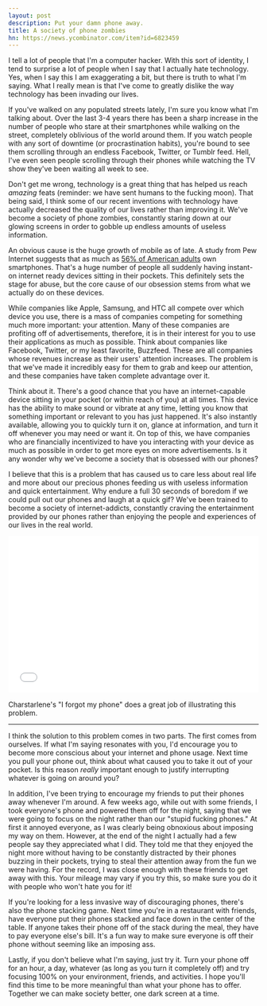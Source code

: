 ```yaml
---
layout: post
description: Put your damn phone away.
title: A society of phone zombies
hn: https://news.ycombinator.com/item?id=6823459
---
```


I tell a lot of people that I'm a computer hacker. With this sort of identity, I tend to surprise a lot of people when I say that I actually hate technology. Yes, when I say this I am exaggerating a bit, but there is truth to what I'm saying. What I really mean is that I've come to greatly dislike the way technology has been invading our lives. 

If you've walked on any populated streets lately, I'm sure you know what I'm talking about. Over the last 3-4 years there has been a sharp increase in the number of people who stare at their smartphones while walking on the street, completely oblivious of the world around them. If you watch people with any sort of downtime (or procrastination habits), you're bound to see them scrolling through an endless Facebook, Twitter, or Tumblr feed. Hell, I've even seen people scrolling through their phones while watching the TV show they've been waiting all week to see.

Don't get me wrong, technology is a great thing that has helped us reach *amazing* feats (reminder: we have sent humans to the fucking moon). That being said, I think some of our recent inventions with technology have actually decreased the quality of our lives rather than improving it. We've become a society of phone zombies, constantly staring down at our glowing screens in order to gobble up endless amounts of useless information.

An obvious cause is the huge growth of mobile as of late. A study from Pew Internet suggests that as much as [56% of American adults](http://www.pewinternet.org/Reports/2013/Smartphone-Ownership-2013/Findings.aspx) own smartphones. That's a huge number of people all suddenly having instant-on internet ready devices sitting in their pockets. This definitely sets the stage for abuse, but the core cause of our obsession stems from what we actually do on these devices.

While companies like Apple, Samsung, and HTC all compete over which device you use, there is a mass of companies competing for something much more important: your attention. Many of these companies are profiting off of advertisements, therefore, it is in their interest for you to use their applications as much as possible. Think about companies like Facebook, Twitter, or my least favorite, Buzzfeed. These are all companies whose revenues increase as their users' attention increases. The problem is that we've made it incredibly easy for them to grab and keep our attention, and these companies have taken complete advantage over it.

Think about it. There's a good chance that you have an internet-capable device sitting in your pocket (or within reach of you) at all times. This device has the ability to make sound or vibrate at any time, letting you know that something important or relevant to you has just happened. It's also instantly available, allowing you to quickly turn it on, glance at information, and turn it off whenever you may need or want it. On top of this, we have companies who are financially incentivized to have you interacting with your device as much as possible in order to get more eyes on more advertisements. Is it any wonder why we've become a society that is obsessed with our phones?

I believe that this is a problem that has caused us to care less about real life and more about our precious phones feeding us with useless information and quick entertainment. Why endure a full 30 seconds of boredom if we could pull out our phones and laugh at a quick gif? We've been trained to become a society of internet-addicts, constantly craving the entertainment provided by our phones rather than enjoying the people and experiences of our lives in the real world.

<iframe style="display: block; margin-bottom: 15px;" width="100%" height="315px" src="//www.youtube.com/embed/OINa46HeWg8" frameborder="0"> </iframe>

<div class="caption">
    Charstarlene's "I forgot my phone" does a great job of illustrating this problem.
</div>

<hr class="spacer" />

I think the solution to this problem comes in two parts. The first comes from ourselves. If what I'm saying resonates with you, I'd encourage you to become more conscious about your internet and phone usage. Next time you pull your phone out, think about what caused you to take it out of your pocket. Is this reason *really* important enough to justify interrupting whatever is going on around you?

In addition, I've been trying to encourage my friends to put their phones away whenever I'm around. A few weeks ago, while out with some friends, I took everyone's phone and powered them off for the night, saying that we were going to focus on the night rather than our "stupid fucking phones." At first it annoyed everyone, as I was clearly being obnoxious about imposing my way on them. However, at the end of the night I actually had a few people say they appreciated what I did. They told me that they enjoyed the night more without having to be constantly distracted by their phones buzzing in their pockets, trying to steal their attention away from the fun we were having. For the record, I was close enough with these friends to get away with this. Your mileage may vary if you try this, so make sure you do it with people who won't hate you for it!

If you're looking for a less invasive way of discouraging phones, there's also the phone stacking game. Next time you're in a restaurant with friends, have everyone put their phones stacked and face down in the center of the table. If anyone takes their phone off of the stack during the meal, they have to pay everyone else's bill. It's a fun way to make sure everyone is off their phone without seeming like an imposing ass.

Lastly, if you don't believe what I'm saying, just try it. Turn your phone off for an hour, a day, whatever (as long as you turn it completely off) and try focusing 100% on your environment, friends, and activities. I hope you'll find this time to be more meaningful than what your phone has to offer. Together we can make society better, one dark screen at a time.
